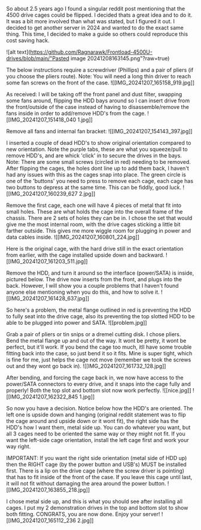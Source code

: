 So about 2.5 years ago I found a singular reddit post mentioning that the 4500 drive cages could be flipped. I decided thats a great idea and to do it. It was a bit more involved than what was stated, but I figured it out. I decided to get another server in 2024 and wanted to do the exact same thing. This time, I decided to make a guide so others could reproduce this cost saving hack.


![alt text](https://github.com/Ragnarawk/Frontload-4500U-drives/blob/main/"Pasted image 20241208163145.png"?raw=true)

The below instructions require a screwdriver (Phillips) and a pair of pliers (if you choose the pliers route). Note: You will need a long thin driver to reach some fan screws on the front of the case.
![[IMG_20241207_165158_919.jpg]]


As received: I will be taking off the front panel and dust filter, swapping some fans around, flipping the HDD bays around so I can insert drive from the front/outside of the case instead of having to disassemble/remove the fans inside in order to add/remove HDD's from the cage.
![[IMG_20241207_151418_040 1.jpg]]


Remove all fans and internal fan bracket:
![[IMG_20241207_154143_397.jpg]]


I inserted a couple of dead HDD's to show original orientation compared to new orientation. Note the purple tabs, these are what you squeeze/pull to remove HDD's, and are whick 'click' in to secure the drives in the bays. Note: There are some small screws (circled in red) needing to be removed. After flipping the cages, the holes dont line up to add them back, I haven't had any issues with this as the cages snap into place. 
The green circle is one of the 'buttons' you need to press to remove each cage, each cage has two buttons to depress at the same time. This can be fiddly, good luck.
![[IMG_20241207_160239_627 2.jpg]]


Remove the first cage, each one will have 4 pieces of metal that fit into small holes. These are what holds the cage into the overall frame of the chassis. There are 2 sets of holes they can be in. I chose the set that would give me the most internal room, with the drive cages sticking a little bit farther outside. This gives me more wiggle room for plugging in power and data cables inside.
![[IMG_20241207_160801_224.jpg]]


Here is the original cage, with the hard drive still in the exact orientation from earlier, with the cage installed upside down and backward.
![[IMG_20241207_161203_511.jpg]]


Remove the HDD, and turn it around so the interface (power/SATA) is inside, pictured below. The drive now inserts from the front, and plugs into the back. However, I will show you a couple problems that I haven't found anyone else mentioning when you do this, and how to solve it.
![[IMG_20241207_161428_637.jpg]]


So here's a problem, the metal flange outlined in red is preventing the HDD to fully seat into the drive cage, also its preventing the top slotted HDD to be able to be plugged into power and SATA.
![[problem.jpg]]


Grab a pair of pliers or tin snips or a dremel cutting disk. I chose pliers. Bend the metal flange up and out of the way. It wont be pretty, it wont be perfect, but it'll work. If you bend the cage too much, itll have  some trouble fitting back into the case, so just bend it so it fits. Mine is super tight, which is fine for me, just helps the cage not move (remember we took the screws out and they wont go back in).
![[IMG_20241207_161732_128.jpg]]


After bending, and forcing the cage back in, we now have access to the power/SATA connectors to every drive, and it snaps into the cage fully and properly! Both the top slot and bottom slot now work perfectly.
![[nice.jpg]]
![[IMG_20241207_162322_845 1.jpg]]


So now you have a decision. Notice below how the HDD's are oriented. The left one is upside down and hanging (original reddit statement was to flip the cage around and upside down or it wont fit), the right side has the HDD's how I want them, metal side up. You can do whatever you want, but all 3 cages need to be oriented the same way or they might not fit.
If you want the left-side cage orientation, install the left cage first and work your way right.

IMPORTANT: If you want the right side orientation (metal side of HDD up) then the RIGHT cage (by the power button and USB's) MUST be installed first. There is a lip on the drive cage (where the screw driver is pointing) that has to fit inside of the front of the case.
If you leave this cage until last, it will not fit without damaging the area around the power button.
![[IMG_20241207_163855_218.jpg]]


I chose metal side up, and this is what you should see after installing all cages. I put my 2 demonstration drives in the top and bottom slot to show both fitting.
CONGRATS, you are now done. Enjoy your server!
![[IMG_20241207_165112_236 2.jpg]]
